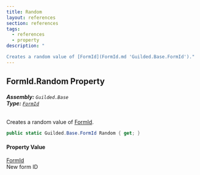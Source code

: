 ```yaml
---
title: Random
layout: references
section: references
tags:
  - references
  - property
description: "

Creates a random value of [FormId](FormId.md 'Guilded.Base.FormId')."
---
```


## FormId.Random Property
###### **Assembly:** `Guilded.Base`<br/>**Type:** [`FormId`](FormId.md 'Guilded.Base.FormId')

Creates a random value of [FormId](FormId.md 'Guilded.Base.FormId').

```csharp
public static Guilded.Base.FormId Random { get; }
```

#### Property Value
[FormId](FormId.md 'Guilded.Base.FormId')  
New form ID